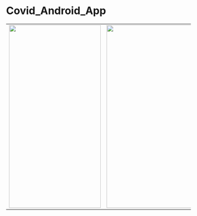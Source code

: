 # Covid_Android_App
<table>

  <tr>
    <td><img src="https://user-images.githubusercontent.com/60043003/99884168-14a17c80-2c52-11eb-9200-a58c4d2e9811.jpeg" width=250 height=500></td>
    <td><img src="https://user-images.githubusercontent.com/60043003/99884171-1cf9b780-2c52-11eb-85f7-d46b654cb8c8.jpeg" width=250 height=500></td>
   

  </tr>
 </table>

